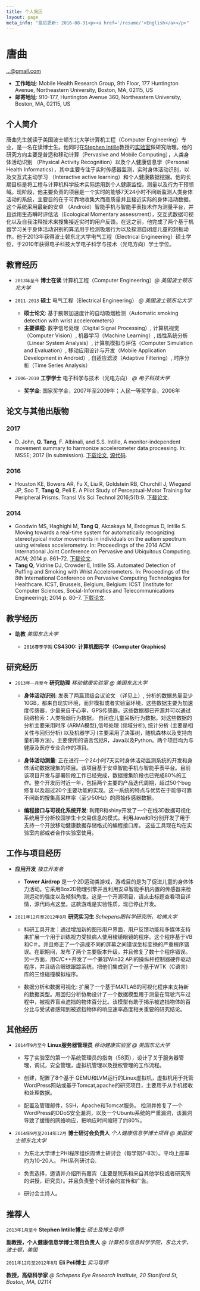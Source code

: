 ```yaml
---
title: 个人简历
layout: page
meta_info: "最后更新: 2016-08-31<p><a href='/resume/'>English</a></p>"
---
```


# 唐曲

[...@gmail.com](http://www.google.com/recaptcha/mailhide/d?k=01hQSjBLMxACjwbK_AGELOLg==&amp;c=WlYLqRnTu6ivdRewzazpnGXbp0Q42_mzU_5iu5dk6hY=)

* __工作地址__:
Mobile Health Research Group, 
9th Floor, 177 Huntington Avenue,
Northeastern University,
Boston, MA, 02115, US
* __邮寄地址__:
910-177,
Huntington Avenue 360,
Northeastern University,
Boston, MA, 02115, US

## 个人简介

唐曲先生就读于美国波士顿东北大学计算机工程（Computer Engineering）专业，是一名在读博士生。他同时在[Stephen Intille](http://www.ccs.neu.edu/home/intille/)教授的[实验室](http://mhealth.ccs.neu.edu/)做研究助理。他的研究方向主要是普适和移动计算（Pervasive and Mobile Computing），人类身体活动识别 （Physical Activity Recognition）以及个人健康信息学（Personal Health Informatics），其中主要专注于实时传感器监测，实时身体活动识别，以及交互式主动学习 （Interactive active learning）和个人健康数据挖掘。他的长期目标是将工程与计算机科学技术实际运用到个人健康监控，测量以及行为干预领域。现阶段，他主要负责的项目是一个实时的能够7天24小时不间断监测人类身体活动的系统，主要目的在于可靠地收集大而高质量并且接近实际的身体活动数据。这个系统采用最新的安卓 （Android）智能手机与智能手表技术作为测量平台，并且运用生态瞬时评估法（Ecological Momentary assessment），交互式数据可视化以及自我注释技术来搜集接近实时的用户反馈。在这之前，他完成了两个基于机器学习关于身体活动识别的算法用于检测吸烟行为以及探测自闭症儿童的刻板动作。他于2013年获得波士顿东北大学电气工程（Electrical Engineering）硕士学位，于2010年获得电子科技大学电子科学与技术（光电方向）学士学位。

## 教育经历

* `2013年至今` __博士在读__ 计算机工程（Computer Engineering）_@ 美国波士顿东北大学_
* `2011-2013` __硕士__ 电气工程（Electrical Engineering） _@ 美国波士顿东北大学_

    * __硕士论文__: 基于腕带加速度计的自动吸烟检测（Automatic smoking detection with wrist accelerometers）
    * __主要课程__: 数字信号处理（Digital Signal Processing）, 计算机视觉（Computer Vision）, 机器学习（Machine Learning）, 线性系统分析（Linear System Analysis）, 计算机模拟与评估（Computer Simulation and Evaluation）, 移动应用设计与开发（Mobile Application Development in Android）, 自适应滤波（Adaptive Filtering）, 时序分析（Time Series Analysis）

* `2006-2010` __工学学士__ 电子科学与技术（光电方向） _@ 电子科技大学_

    * __奖学金__: 国家奖学金，2007年至2009年；人民一等奖学金，2006年

## 论文与其他出版物

### 2017 
* D. John, __Q. Tang__, F. Albinali, and S.S. Intille, A monitor-independent movement summary to harmonize accelerometer data processing. In: MSSE; 2017 (In submission). [下载论文](), [源代码](https://github.com/qutang/MIMSunit).

### 2016
* Houston KE, Bowers AR, Fu X, Liu R, Goldstein RB, Churchill J, Wiegand JP, Soo T, __Tang Q__, Peli E. A Pilot Study of Perceptual-Motor Training for Peripheral Prisms. Transl Vis Sci Technol 2016;5(1):9. [下载论文](http://tvst.arvojournals.org/article.aspx?articleid=2496592).

### 2014
* Goodwin MS, Haghighi M, __Tang Q__, Akcakaya M, Erdogmus D, Intille S. Moving towards a real-time system for automatically recognizing stereotypical motor movements in individuals on the autism spectrum using wireless accelerometry. In: Proceedings of the 2014 ACM International Joint Conference on Pervasive and Ubiquitous Computing. ACM; 2014 p. 861–72. [下载论文](https://dl.acm.org/citation.cfm?doid=2632048.2632096).
* __Tang Q__, Vidrine DJ, Crowder E, Intille SS. Automated Detection of Puffing and Smoking with Wrist Accelerometers. In: Proceedings of the 8th International Conference on Pervasive Computing Technologies for Healthcare. ICST, Brussels, Belgium, Belgium: ICST (Institute for Computer Sciences, Social-Informatics and Telecommunications Engineering); 2014 p. 80–7. [下载论文](https://dl.acm.org/citation.cfm?id=2686905).

## 教学经历

* __助教__ _美国东北大学_

    * `2016春季学期` __CS4300: 计算机图形学（Computer Graphics)__

## 研究经历

* `2013年一月至今` __研究助理__ _移动健康实验室 @ 美国东北大学_

    + __身体活动识别__: 发表了两篇顶级会议论文 （详见上）, 分析的数据总量至少10GB，都来自现实环境，而非模拟或者实验室环境，这些数据主要为加速度传感器，少量来自于心率，GPS传感器。这些数据都已开源并可以通过网络检索：人类吸烟行为数据， 自闭症儿童呆板行为数据。对这些数据的分析主要采用时序 (ARMA模型),信号处理 (频域分析), 统计分析 (主要是相关性与回归分析) 以及机器学习 (主要采用了决策树，随机森林以及支持向量机等方法)。主要使用的语言包括R，Java以及Python。两个项目均为与健康及医疗专业合作的项目。
    
    + __身体活动测量__: 正在进行一个24小时7天实时身体活动监测系统的开发和身体活动数据搜集的项目。该项目基于安卓智能手机与智能手表平台。目前该项目开发与部署阶段工作已经完成，数据搜集阶段也已完成80%的工作。整个开发历时近一年，包括两个主要的产品迭代周期，超过50个bug修复以及超过20个主要功能的实现。这一系统的特点与优势在于能够可靠不间断的搜集高采样率（至少50Hz）的原始传感器数据。
    
    + __编程接口与可视化系统开发__: 利用R和shiny开发了一个在线3D数据可视化系统用于分析校园学生卡交易信息的模式。利用Java和R分别开发了用于支持一个开放移动健康数据存储格式的编程接口库。 这些工具现在均在实验室内部或者合作实验室使用。

## 工作与项目经历

* __应用开发__ _独立开发者_

    + __Tower Airdrop__ 是一个2D运动类游戏，游戏目的是为了促进儿童的身体体力活动。它采用Box2D物理引擎并且利用安卓智能手机内置的传感器来检测运动的强度以及倾斜角度。这是一个开源项目，请点击标题查看项目详情，源代码点这里。这款游戏是实验性质，现已停止开发。

* `2011年12月至2012年8月` __研究实习生__ _Schepens眼科学研究所，哈佛大学_

    + 科研工具开发：通过增加新的图形用户界面，用户反馈功能和多媒体支持来扩展一个用于训练视力受损病人使用棱镜眼镜的程序。这个程序基于VB和C＃。并且修正了一个造成不同的屏幕之间错误坐标变换的严重程序错误。在职期间，发布了两个主要版本升级，并且修复了数十个程序错误。另一方面，用C/C++开发了一个兼容Win32 API的操纵杆控制器硬件驱动程序，并且结合眼球跟踪系统，把他们集成到了一个基于WTK（C语言）库的三维碰撞模拟程序。
    
    + 数据分析和数据可视化: 扩展了一个基于MATLAB的可视化程序来支持新的数据类型。用回归分析协助设计了一个数据模型用于测量在驾驶汽车过程中，被视界盲点遮挡的物体百分比。该模型有助于揭示被遮挡物体的百分比与受试者感知到被遮挡物体的响应速率高度相关重要的研究结论。

## 其他经历

* `2014年9月至今` __Linux服务器管理员__ _移动健康实验室 @ 美国东北大学_

    + 写了实验室的第一个系统管理员的指南（58页），设计了关于服务器管理，调试，安全管理，虚拟机管理以及授权管理的工作流程。
    
    + 创建，配置了8个基于 QEMU和LVM运行的Linux虚拟机，虚拟机用于托管WordPress网站或基于Tomcat,apache的研究项目，主要用于从手机接收和处理数据。

    + 配置及管理邮件，SSH，Apache和Tomcat服务。 检测并修复了一个WordPress的DDoS安全漏洞，以及一个Ubuntu系统的严重漏洞，该漏洞导致了缓慢的网络响应，把响应时间缩短了约80%。

* `2014年9月至2014年12月` __博士研讨会负责人__ _个人健康信息学博士项目 @ 美国波士顿东北大学_
    + 为东北大学博士PHI程序组织周博士研讨会（每学期7-8次）。平均上座率约为10-20人。 PHI系列研讨会.
    
    + 负责选择，邀请并介绍所有嘉宾（主要是院系和来自其他学校或者研究所的讲授，研究员）。并且负责整个研讨会的宣传和广告。
    
    + 研讨会主持人。

## 推荐人

`2013年1月至今` __Stephen Intille博士__ _硕士及博士导师_

__副教授，个人健康信息学博士项目负责人__ _@ 计算机与信息科学学院，东北大学，波士顿，美国_

`2011年12月至2012年8月` __Eli Peli博士__ _实习导师_

__教授，高级科学家__ _@ Schepens Eye Research Institute, 20 Staniford St, Boston, MA, 02114_



